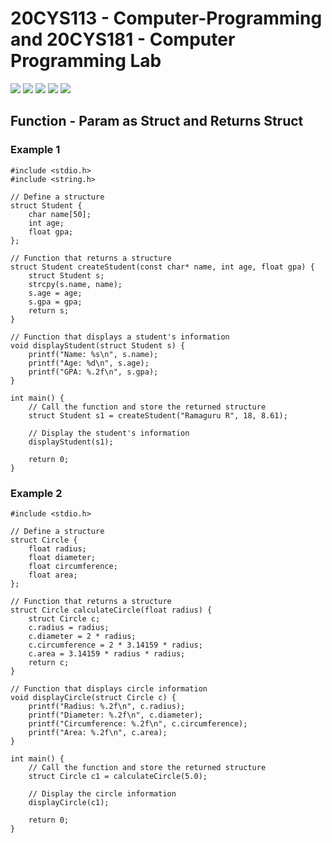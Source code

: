 # 20CYS113 - Computer-Programming and 20CYS181 - Computer Programming Lab 
![](https://img.shields.io/badge/Batch-22CYS-lightgreen) ![](https://img.shields.io/badge/UG-blue) ![](https://img.shields.io/badge/CP-20CYS113-blue)  ![](https://img.shields.io/badge/CPL-20CYS181-blue)
![](https://img.shields.io/badge/-HPOJ-brown) <br/>

## Function - Param as Struct and Returns Struct

### Example 1

```
#include <stdio.h>
#include <string.h>

// Define a structure
struct Student {
    char name[50];
    int age;
    float gpa;
};

// Function that returns a structure
struct Student createStudent(const char* name, int age, float gpa) {
    struct Student s;
    strcpy(s.name, name);
    s.age = age;
    s.gpa = gpa;
    return s;
}

// Function that displays a student's information
void displayStudent(struct Student s) {
    printf("Name: %s\n", s.name);
    printf("Age: %d\n", s.age);
    printf("GPA: %.2f\n", s.gpa);
}

int main() {
    // Call the function and store the returned structure
    struct Student s1 = createStudent("Ramaguru R", 18, 8.61);

    // Display the student's information
    displayStudent(s1);

    return 0;
}
```

### Example 2

```
#include <stdio.h>

// Define a structure
struct Circle {
    float radius;
    float diameter;
    float circumference;
    float area;
};

// Function that returns a structure
struct Circle calculateCircle(float radius) {
    struct Circle c;
    c.radius = radius;
    c.diameter = 2 * radius;
    c.circumference = 2 * 3.14159 * radius;
    c.area = 3.14159 * radius * radius;
    return c;
}

// Function that displays circle information
void displayCircle(struct Circle c) {
    printf("Radius: %.2f\n", c.radius);
    printf("Diameter: %.2f\n", c.diameter);
    printf("Circumference: %.2f\n", c.circumference);
    printf("Area: %.2f\n", c.area);
}

int main() {
    // Call the function and store the returned structure
    struct Circle c1 = calculateCircle(5.0);

    // Display the circle information
    displayCircle(c1);

    return 0;
}

```
